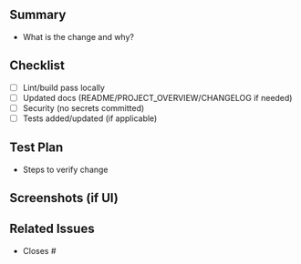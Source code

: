 ## Summary
- What is the change and why?

## Checklist
- [ ] Lint/build pass locally
- [ ] Updated docs (README/PROJECT_OVERVIEW/CHANGELOG if needed)
- [ ] Security (no secrets committed)
- [ ] Tests added/updated (if applicable)

## Test Plan
- Steps to verify change

## Screenshots (if UI)

## Related Issues
- Closes #
